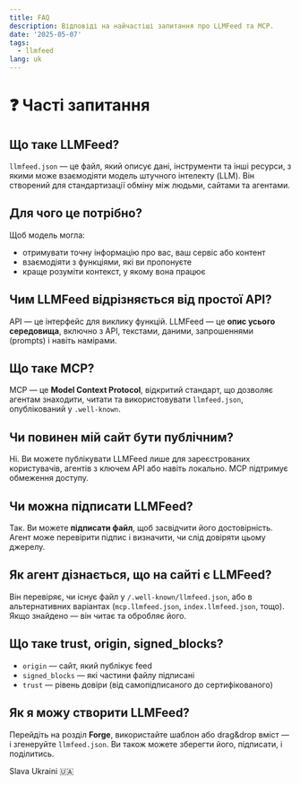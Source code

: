 ```yaml
---
title: FAQ
description: Відповіді на найчастіші запитання про LLMFeed та MCP.
date: '2025-05-07'
tags:
  - llmfeed
lang: uk
---
```


# ❓ Часті запитання

## Що таке LLMFeed?

`llmfeed.json` — це файл, який описує дані, інструменти та інші ресурси, з якими може взаємодіяти модель штучного інтелекту (LLM). Він створений для стандартизації обміну між людьми, сайтами та агентами.

## Для чого це потрібно?

Щоб модель могла:

- отримувати точну інформацію про вас, ваш сервіс або контент
- взаємодіяти з функціями, які ви пропонуєте
- краще розуміти контекст, у якому вона працює

## Чим LLMFeed відрізняється від простої API?

API — це інтерфейс для виклику функцій. LLMFeed — це **опис усього середовища**, включно з API, текстами, даними, запрошеннями (prompts) і навіть намірами.

## Що таке MCP?

MCP — це **Model Context Protocol**, відкритий стандарт, що дозволяє агентам знаходити, читати та використовувати `llmfeed.json`, опублікований у `.well-known`.

## Чи повинен мій сайт бути публічним?

Ні. Ви можете публікувати LLMFeed лише для зареєстрованих користувачів, агентів з ключем API або навіть локально. MCP підтримує обмеження доступу.

## Чи можна підписати LLMFeed?

Так. Ви можете **підписати файл**, щоб засвідчити його достовірність. Агент може перевірити підпис і визначити, чи слід довіряти цьому джерелу.

## Як агент дізнається, що на сайті є LLMFeed?

Він перевіряє, чи існує файл у `/.well-known/llmfeed.json`, або в альтернативних варіантах (`mcp.llmfeed.json`, `index.llmfeed.json`, тощо). Якщо знайдено — він читає та обробляє його.

## Що таке trust, origin, signed_blocks?

- `origin` — сайт, який публікує feed
- `signed_blocks` — які частини файлу підписані
- `trust` — рівень довіри (від самопідписаного до сертифікованого)

## Як я можу створити LLMFeed?

Перейдіть на розділ **Forge**, використайте шаблон або drag&drop вміст — і згенеруйте `llmfeed.json`. Ви також можете зберегти його, підписати, і поділитись.

Slava Ukraini 🇺🇦
